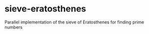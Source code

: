 # sieve-eratosthenes
Parallel implementation of the sieve of Eratosthenes for finding prime numbers
